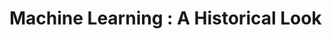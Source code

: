 # Machine Learning : A Historical Look






<!--stackedit_data:
eyJwcm9wZXJ0aWVzIjoibGF5b3V0OiBhcnRpY2xlXG50aXRsZT
ogTWFjaGluZSBMZWFybmluZyBTZXJpZXNcbnNpZGViYXI6XG4g
IG5hdjogbGF5b3V0c1xuIiwiaGlzdG9yeSI6Wy03NjQ4OTkzOC
wtODIwNzQwNzIwXX0=
-->